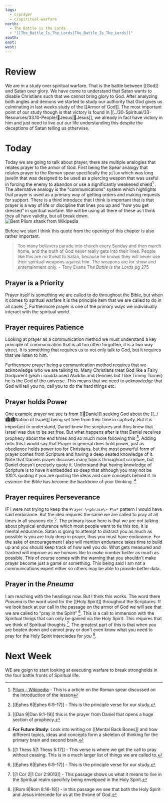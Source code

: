 ```yaml
---
tags:
  - c/prayer
  - c/spiritual-warfare
north:
  - The Battle is the Lords
  - "[[The_Battle_Is_The_Lords|The_Battle_Is_The_Lords]]"
south: 
east: 
west: 
---
```

# Review
We are in a study over spiritual warfare. That is the battle between [[God]] and Satan over glory. We have come to understand that Satan wants to disable Christians such that we cannot bring glory to God.
After analyzing both angles and demons we started to study our authority that God gives us culminating in last weeks study of the [[Armor of God]].
The most important point of our study though is that victory is found in [[../30-Spiritual/33-Resources/33.10-People/👼Jesus|👼Jesus]], we already in fact have victory in him and just need to live out our life understanding this despite the deceptions of Satan telling us otherwise.

# Today
Today we are going to talk about prayer, there are multiple analogies that relates prayer to the armor of God. First being the Spear analogy that relates prayer to the Roman spear specifically the `pilum` which was long javelin that was designed to be used as a piercing weapon that was useful in forcing the enemy to abandon or use a significantly weakened shield[^cite1] . The alternative analogy is the "communications" system which highlights that prayer is used as a primary way of getting orders and making requests for support. There is a third introduce that I think is important that is that prayer is a way of life or discipline  that lines you up and "how you get dressed" in spiritual warfare. We will be using all there of these as I think they all have validity, but all break down.
![Bent Pilum shank from Wikipedia](https://upload.wikimedia.org/wikipedia/commons/thumb/d/d0/Bent_pilum_tip-transparent.png/220px-Bent_pilum_tip-transparent.png)

[^cite1]: [Pilum - Wikipedia](https://en.wikipedia.org/wiki/Pilum#:~:text=This%20was%20formerly%20called%20the,the%20cuirasses%20of%20the%20horse.) - This is a article on the Roman spear discussed on the introduction of the lesson

Before we start I think this quote from the opening of this chapter is also rather important.

>  Too many believers parade into church every Sunday and then march home, and the truth of God never really gets into their lives. People like this are no threat to Satan, because he knows they will never use their spiritual weapons against him. The weapons are for show and entertainment only.
\- Tony Evans *The Battle is the Lords* pg 275


## Prayer is a Priority
Prayer itself is something we are called to do throughout the Bible, but when it comes to spritual warfare it is the principle item that we are called to do in all cases [^b1]. Furthermore prayer is one of the primary ways we individually interact with the spiritual world. 

[^b1]: [[Ephes 6|Ephes 6:9-17]] - This is the principle verse for our study. 

## Prayer requires Patience
Looking at prayer as a communication method we must understand a key principle of communication that is all too often forgotten, it is a two way street. It is something that requires us to not only talk to God, but it requires that we listen to him. 

Furthermore prayer being a communication method requires that we acknowledge who we are talking to. Many Christians treat God like a Fairy Godparent (yeah i coulda used Aladdin and Gennies but I like Timmy Turner) he is the God of the universe. This means that we need to acknowledge that God will tell you no, call you to do the hard things etc.

## Prayer holds Power
One example prayer we see is from [[🧑Daniel]] seeking God about the [[../🏙️🏙️Nation of Israel]] being set free from their time in captivity. But it is important to understand, Daniel knew the scriptures and thus knew that Israel was due to be set free. But what happens after is that Daniel receives prophecy about the end times and so much more following this [^b2].
Adding onto this I would say that Prayer in general does hold power, just as obedience holds power too for Christians, but the most powerful form of prayer comes from Scripture and having a deep seated knowledge of it. Note that Daniels prayer discuses many topics throughout scripture, but Daniel doesn't precisely quote it. Understand that having knowledge of Scripture is to have it embedded so deep that although you may not be 100% quoting it you are quoting the ideas and core concepts behind it. In essence the Bible has become the backbone of your thinking. [^launchpoint1]

[^b2]: [[Dan 9|Dan 9:1-19]] this is the prayer from Daniel that opens a huge section of prophecy.
[^launchpoint1]: **For Future Study**: Look into writing on [[Mental Back Bones]] and how different topics, ideas and concepts form a skeleton of thinking for the primary brain and second brain.

## Prayer requires Perseverance
IF I were not trying to keep the `Prayer \<phrase\> P\w*` pattern I would have said endurance. But the idea requires the same we are called to pray at all times in all seasons etc [^b3]. The primary issue here is that we are not talking about physical endurance which most people want to tie this too, it is mental endurance. Satan is going to attempt to distract you as much as possible is you are truly deep in prayer, thus you must have endurance.
For the sake of encouragement I also will mention endurance takes time to build up and you should keep track of how well you do. What gets measured and tracked will improve as we humans like to *make number better* as much as possible. This of course comes with the warning that you shouldn't make prayer become just a game or something. This being said I am not a communications expert either so others may be able to provide better data.

[^b3]: [[1 Thess 5|1 Thess 5:17]] - This verse is where we get the call to pray without ceasing. This is in a much larger list of things we are called to.

## Prayer in the *Pneuma*
I am reaching with the headings now. But I think this works. The word there *Pneuma* is the word used for the [[Holy Spirit]] throughout the Scriptures. If we look back at our call in the passage on the armor of God we will see that we are called to "pray in  the Spirit" [^b1].  This is a call to immersion with the Spiritual things  that can only be gained via the Holy Spirit. This requires that we think of Spiritual thoughts [^b4].
The greatest part of this is that when you are beaten down and cannot pray or don't even know what you need to pray for the Holy Spirit interciedes for *you* [^b5].

[^b4]: [[1 Cor 2|1 Cor 2:9013]] - This passage shows us what it means to live in the Spiritual realm specifcly being envelpoed in the Holy Spirit.
[^b5]: [[Rom 8|Rom 8:16-18]]  - in this passage we see that both the Holy Spirit and Jesus intercede for us at the throne of God.
# Next Week
WE are goign to start looking at executing warfare to break strongholds in the four battle fronts of Spiritual life.